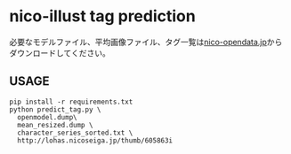 nico-illust tag prediction
==================================

必要なモデルファイル、平均画像ファイル、タグ一覧は[nico-opendata.jp](http://nico-opendata.jp)からダウンロードしてください。

USAGE
--------------

```
pip install -r requirements.txt
python predict_tag.py \
  openmodel.dump\
  mean_resized.dump \
  character_series_sorted.txt \
  http://lohas.nicoseiga.jp/thumb/605863i
```
